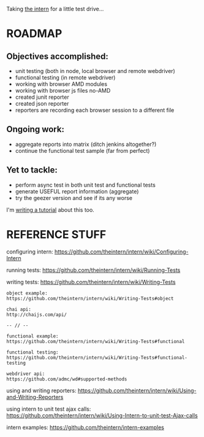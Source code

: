 Taking [the intern](https://github.com/theintern/intern/) for a little test drive...


# ROADMAP

## Objectives accomplished:

* unit testing (both in node, local browser and remote webdriver)
* functional testing (in remote webdriver)
* working with browser AMD modules
* working with browser js files no-AMD
* created junit reporter
* created json reporter
* reporters are recording each browser session to a different file


## Ongoing work:

* aggregate reports into matrix (ditch jenkins altogether?)
* continue the functional test sample (far from perfect)


## Yet to tackle:

* perform async test in both unit test and functional tests
* generate USEFUL report information (aggregate)
* try the geezer version and see if its any worse


I'm [writing a tutorial](https://github.com/JosePedroDias/test-intern/wiki/Tutorial) about this too.



# REFERENCE STUFF

configuring intern:
https://github.com/theintern/intern/wiki/Configuring-Intern

running tests:
https://github.com/theintern/intern/wiki/Running-Tests

writing tests:
https://github.com/theintern/intern/wiki/Writing-Tests

    object example:
    https://github.com/theintern/intern/wiki/Writing-Tests#object

    chai api:
    http://chaijs.com/api/

    -- // --

    functional example:
    https://github.com/theintern/intern/wiki/Writing-Tests#functional

    functional testing:
    https://github.com/theintern/intern/wiki/Writing-Tests#functional-testing

    webdriver api:
    https://github.com/admc/wd#supported-methods

using and writing reporters:
https://github.com/theintern/intern/wiki/Using-and-Writing-Reporters

using intern to unit test ajax calls:
https://github.com/theintern/intern/wiki/Using-Intern-to-unit-test-Ajax-calls

intern examples:
https://github.com/theintern/intern-examples
